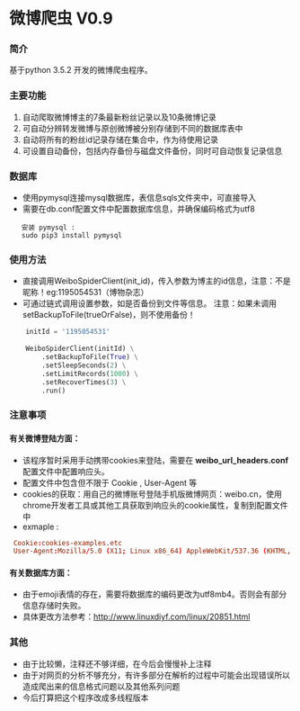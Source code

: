 # 微博爬虫 V0.9 

### 简介
基于python 3.5.2 开发的微博爬虫程序。

### 主要功能

1. 自动爬取微博博主的7条最新粉丝记录以及10条微博记录
2. 可自动分辨转发微博与原创微博被分别存储到不同的数据库表中
3. 自动将所有的粉丝id记录存储在集合中，作为待使用记录
4. 可设置自动备份，包括内存备份与磁盘文件备份，同时可自动恢复记录信息

### 数据库

* 使用pymysql连接mysql数据库，表信息sqls文件夹中，可直接导入
* 需要在db.conf配置文件中配置数据库信息，并确保编码格式为utf8
 
```shell 
   安装 pymysql :
   sudo pip3 install pymysql   
```

### 使用方法
  * 直接调用WeiboSpiderClient(init_id)，传入参数为博主的id信息，注意：不是昵称！eg:1195054531（博物杂志）
  * 可通过链式调用设置参数，如是否备份到文件等信息。
  注意：如果未调用setBackupToFile(trueOrFalse)，则不使用备份！


```python
    initId = '1195054531'
  
    WeiboSpiderClient(initId) \
        .setBackupToFile(True) \
        .setSleepSeconds(2) \
        .setLimitRecords(1000) \
        .setRecoverTimes(3) \
        .run()
```

### 注意事项

#### 有关微博登陆方面：

* 该程序暂时采用手动携带cookies来登陆，需要在 **weibo_url_headers.conf** 配置文件中配置响应头。
* 配置文件中包含但不限于 Cookie , User-Agent 等
* cookies的获取：用自己的微博账号登陆手机版微博网页：weibo.cn，使用chrome开发者工具或其他工具获取到响应头的cookie属性，复制到配置文件中
*  exmaple :
``` conf 
 Cookie:cookies-examples.etc
 User-Agent:Mozilla/5.0 (X11; Linux x86_64) AppleWebKit/537.36 (KHTML, like Gecko) Chrome/52.0.2743.82 Safari/537.36
```

#### 有关数据库方面：
* 由于emoji表情的存在，需要将数据库的编码更改为utf8mb4。否则会有部分信息存储时失败。
* 具体更改方法参考：http://www.linuxdiyf.com/linux/20851.html


### 其他 
* 由于比较懒，注释还不够详细，在今后会慢慢补上注释
* 由于对网页的分析不够充分，有许多部分在解析的过程中可能会出现错误所以造成爬出来的信息格式问题以及其他系列问题
* 今后打算把这个程序改成多线程版本
